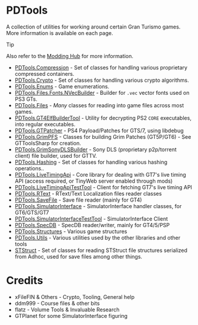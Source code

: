 # PDTools
A collection of utilities for working around certain Gran Turismo games. More information is available on each page. 

> [!TIP]
> Also refer to the [Modding Hub](https://nenkai.github.io/gt-modding-hub/) for more information.

* [PDTools.Compression](PDTools.Compression) - Set of classes for handling various proprietary compressed containers.
* [PDTools.Crypto](PDTools.Crypto) - Set of classes for handling various crypto algorithms.
* [PDTools.Enums](PDTools.Enums) - Game enumerations.
* [PDTools.Files.Fonts.NVecBuilder](PDTools.Files.Fonts.NVecBuilder) - Builder for `.vec` vector fonts used on PS3 GTs.
* [PDTools.Files](PDTools.Files) - *Many* classes for reading into game files across most games.
* [PDTools.GT4ElfBuilderTool](PDTools.GT4ElfBuilderTool) - Utility for decrypting PS2 `CORE` executables, into regular executables.
* [PDTools.GTPatcher](PDTools.GTPatcher) - PS4 Payload/Patches for GTS/7, using libdebug
* [PDTools.GrimPFS](PDTools.GrimPFS) - Classes for building Grim Patches (GT5P/GT6) - See GTToolsSharp for creation.
* [PDTools.GrimSonyDLSBuilder](PDTools.GrimSonyDLSBuilder) - Sony DLS (proprietary p2p/torrent client) file builder, used for GTTV. 
* [PDTools.Hashing](PDTools.Hashing) - Set of classes for handling various hashing operations..
* [PDTools.LiveTimingApi](PDTools.LiveTimingApi) - Core library for dealing with GT7's live timing API (access required, or TinyWeb server enabled through mods)
* [PDTools.LiveTimingApiTestTool](PDTools.LiveTimingApiTestTool) - Client for fetching GT7's live timing API
* [PDTools.RText](PDTools.RText) - RText/Text Localization files reader classes
* [PDTools.SaveFile](PDTools.SaveFile) - Save file reader (mainly for GT4)
* [PDTools.SimulatorInterface](PDTools.SimulatorInterface) - SimulatorInterface handler classes, for GT6/GTS/GT7
* [PDTools.SimulatorInterfaceTestTool](PDTools.SimulatorInterfaceTestTool) - SimulatorInterface Client
* [PDTools.SpecDB](PDTools.SpecDB) - SpecDB reader/writer, mainly for GT4/5/PSP
* [PDTools.Structures](PDTools.Structures) - Various game structures
* [PDTools.Utils](PDTools.Utils) - Various utilities used by the other libraries and other tools
* [STStruct](STStruct) - Set of classes for reading STStruct file structures serialized from Adhoc, used for save files among other things.

# Credits
* xFileFIN & Others - Crypto, Tooling, General help
* ddm999 - Course files & other bits
* flatz - Volume Tools & Invaluable Research
* GTPlanet for some SimulatorInterface figuring
